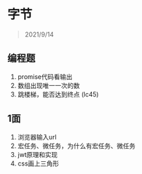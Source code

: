# 字节
> 2021/9/14

## 编程题
1. promise代码看输出
2. 数组出现唯一一次的数
3. 跳楼梯，能否达到终点 (lc45)
## 1面
1. 浏览器输入url
2. 宏任务、微任务，为什么有宏任务、微任务
3. jwt原理和实现
4. css画上三角形


